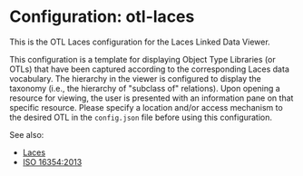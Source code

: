 # Configuration: otl-laces

This is the OTL Laces configuration for the Laces Linked Data Viewer.

This configuration is a template for displaying Object Type Libraries (or OTLs) that have been captured according to the corresponding Laces data vocabulary. The hierarchy in the viewer is configured to display the taxonomy (i.e., the hierarchy of "subclass of" relations). Upon opening a resource for viewing, the user is presented with an information pane on that specific resource. Please specify a location and/or access mechanism to the desired OTL in the `config.json` file before using this configuration.

See also:
* [Laces](https://laceshub.com/)
* [ISO 16354:2013](https://www.iso.org/obp/ui/#iso:std:iso:16354:ed-1:v1:en)